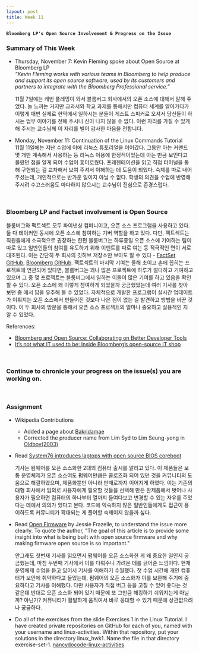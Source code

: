 ```yaml
---
layout: post
title: Week 11
---
```


**`Bloomberg LP's Open Source Involvement & Progress on the Issue`**

### Summary of This Week
- Thursday, November 7: Kevin Fleming spoke about Open Source at Bloomberg LP  
_“Kevin Fleming works with various teams in Bloomberg to help produce and support its open source software, used by its customers and partners to integrate with the Bloomberg Professional service.”_ 

  11월 7일에는 케빈 플레밍이 와서 블룸버그 회사에서의 오픈 소스에 대해서 말해 주었다. 늘 느끼는 거지만 교과서와 학교 과제를 통해서만 컴퓨터 세계를 알아가다가 이렇게 매번 실제로 현역에서 일하시는 분들이 게스트 스피커로 오셔서 당신들이 하시는 업무 이야기를 전해 주시니 신이 나지 않을 수 없다. 이런 자리를 가질 수 있게 해 주시는 교수님께 이 자리를 빌어 감사한 마음을 전합니다.

- Monday, November 11: Continuation of the Linux Commands Tutorial  
  11월 11일에는 지난 수업에 이에 리눅스 튜토리얼을 이어갔다. 그동안 아는 커맨드 몇 개만 계속해서 사용하는 등 리눅스 이용에 한정적이었는데 아는 만큼 보인다고 몰랐던 점을 알게 되어 수업이 흥미로웠다. 프레젠테이션을 읽고 직접 터미널을 통해 구현되는 걸 교차해서 보여 주셔서 이해하는 데 도움이 되었다. 숙제를 따로 내어 주셨는데, 개인적으로는 반가운 일이지 아닐 수 없다. 학생의 의견을 수업에 반영해 주시려 수고스러움도 마다하지 않으시는 교수님이 진심으로 존경스럽다.
  
&nbsp;
&nbsp;

### Bloomberg LP and Factset involvement is Open Source 

블룸버그와 팩트섹트 모두 파이낸싱 컴퍼니이고, 오픈 소스 프로그램을 사용하고 있다. 둘 다 테이커인 동시에 오픈 소스에 참여하는 기버 역할을 하고 있다. 다만, 팩트섹트는 직원들에게 소극적으로 권장하는 한편 블룸버그는 하루종일 오픈 소스에 기여하는 팀이 따로 있고 일반인들의 참여를 유도하기 위해 이벤트를 따로 여는 등 적극적인 면이 서로 대조된다. 이는 간단히 두 회사의 깃허브 저장소만 보아도 알 수 있다 - [FactSet GitHub](https://github.com/factset), [Bloomberg GitHub](https://github.com/bloomberg). 팩트섹트의 마지막 기여는 올해 초이고 손에 꼽히는 프로젝트에 연관되어 있다면, 블룸버그는 꽤나 많은 프로젝트에 하루가 멀다하고 기여하고 있으며 그 중 몇 프로젝트는 블룸버그에서 일하는 이들이 많은 기여를 하고 있음을 확인할 수 있다. 오픈 소스에 왜 이렇게 참여하게 되었을까 궁금했었는데 여러 기사를 찾아 보던 중 []()에서 답을 유추해 볼 수 있었다. 자체적으로 개발한 프로그램이 실시간 업데이트가 이뤄지는 오픈 소스에서 만들어진 것보다 나은 점이 없는 걸 발견하고 방법을 바꾼 것이다. 이 두 회사의 방문을 통해서 오픈 소스 프로젝트의 얼마나 중요하고 실용적인 지 알 수 있었다.

References:
- [Bloomberg and Open Source: Collaborating on Better Developer Tools](https://www.bloomberg.com/company/press/bloomberg-open-source-collaborating-better-solutions-code-management/)
- [It’s not what IT used to be: Inside Bloomberg’s open-source IT shop](https://siliconangle.com/2018/12/14/its-not-what-it-use-to-be-inside-bloombergs-open-source-it-shop-kubecon/)  

&nbsp;
&nbsp;

### Continue to chronicle your progress on the issue(s) you are working on.

&nbsp;
&nbsp;

### Assignment  
- Wikipedia Contributions
  - Added a page about [Bakridamae](https://en.wikipedia.org/wiki/Bakridamae)
  - Corrected the producer name from Lim Syd to Lim Seung-yong in [Oldboy(2003)](https://en.wikipedia.org/wiki/Oldboy_(2003_film))  
  
- Read [System76 introduces laptops with open source BIOS coreboot](https://opensource.com/article/19/11/coreboot-system76-laptops?utm_campaign=intrel)  

  기사는 펌웨어를 오픈 소스화한 2대의 컴퓨터 출시를 알리고 있다. 이 제품들은 보통 운영체제가 오픈 소스여도 펌웨어만큼은 클로즈화 되어 있던 것을 커뮤니티의 도움으로 해결하였으며, 제품화뿐만 아니라 판매로까지 이어지게 하였다. 이는 기존의 대형 회사에서 임의로 사용자에게 필요할 것들을 선택해 만든 완제품에서 벗어나 사용자가 필요하면 컴퓨터의 하나부터 열까지 들여다보고 변경할 수 있는 자유를 주었다는 데에서 의의가 있다고 본다. 코드에 익숙하지 않은 일반인들에게도 접근이 용이하도록 커뮤니티가 확대되는 게 풀어할 숙제이지 않을까 싶다.

- Read [Open Firmware](https://cacm.acm.org/magazines/2019/10/239673-open-source-firmware/fulltext) by Jessie Frazelle, to understand the issue more clearly. To quote the author, "The goal of this article is to provide some insight into what is being built with open source firmware and why making firmware open source is so important."

  안그래도 첫번재 기사를 읽으면서 펌웨어를 오픈 소스화한 게 왜 중요한 일인지 궁금했는데, 마침 두번째 기사에서 이를 다뤄주니 가려운 데를 긁어준 느낌이다. 현재 운영체제 수업을 듣고 있어서 기사를 이해하기 수월했다. 첫 수업 시간에 개인 컴퓨터가 보안에 취약하다고 들었는데, 펌웨어의 오픈 소스화가 이를 보완해 주기에 중요하다고 기사를 이해했다. 다만 사용자가 직접 버그 등을 고칠 수 있어 좋다는 것 같은데 반대로 오픈 소스화 되어 있기 때문에 또 그만큼 해킹하기 쉬워지는게 아닐까? 아닌가? 커뮤니티가 활발하게 움직여서 바로 응대할 수 있기 때문에 상관없으려나 궁금하다. 

- Do all of the exercises from the slide Exercises 1 in the Linux Tutorial. I have created private repositories on GitHub for each of you, named with your username and linux-activities. Within that repository, put your solutions in the directory linux_hwk1. Name the file in that directory exercise-set-1.  [nancydocode-linux-activities](https://github.com/hunter-college-ossd-fall-2019/nancydocode-linux-activities)
